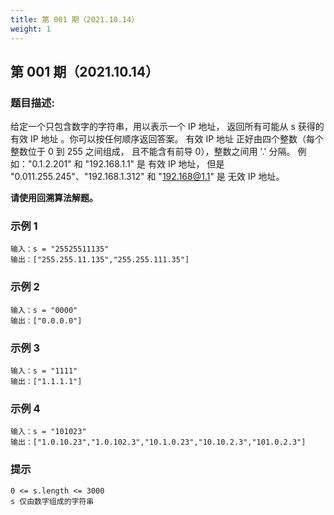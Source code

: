 ```yaml
---
title: 第 001 期（2021.10.14）
weight: 1
---
```


## 第 001 期（2021.10.14）

### 题目描述:

给定一个只包含数字的字符串，用以表示一个 IP 地址，
返回所有可能从 s 获得的 有效 IP 地址 。你可以按任何顺序返回答案。
有效 IP 地址 正好由四个整数（每个整数位于 0 到 255 之间组成，
且不能含有前导 0），整数之间用 '.' 分隔。
例如："0.1.2.201" 和 "192.168.1.1" 是 有效 IP 地址，
但是 "0.011.255.245"、"192.168.1.312" 和 "192.168@1.1" 是 无效 IP 地址。

**请使用回溯算法解题。**

### 示例 1

```
输入：s = "25525511135"
输出：["255.255.11.135","255.255.111.35"]
```

### 示例 2

```
输入：s = "0000"
输出：["0.0.0.0"]
```

### 示例 3

```
输入：s = "1111"
输出：["1.1.1.1"]
```

### 示例 4

```
输入：s = "101023"
输出：["1.0.10.23","1.0.102.3","10.1.0.23","10.10.2.3","101.0.2.3"]
```

### 提示

```
0 <= s.length <= 3000
s 仅由数字组成的字符串
```
